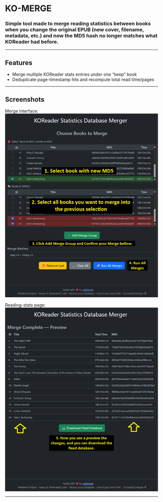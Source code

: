 # KO-MERGE

### Simple tool made to merge reading statistics between books when you change the original EPUB (new cover, filename, metadata, etc.) and now the MD5 hash no longer matches what KOReader had before.

---

## Features

- Merge multiple KOReader stats entries under one “keep” book  
- Deduplicate page-timestamp hits and recompute total read time/pages
---

## Screenshots

Merge interface:  
![Merge interface](<docs/img/demo 01.png>)

Reading-stats page:  
![Reading stats](<docs/img/demo 02.png>)

---
